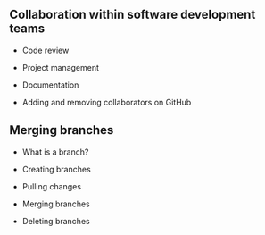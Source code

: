 ## Collaboration within software development teams

* Code review
* Project management
* Documentation

* Adding and removing collaborators on GitHub

## Merging branches

* What is a branch?

* Creating branches

* Pulling changes

* Merging branches

* Deleting branches